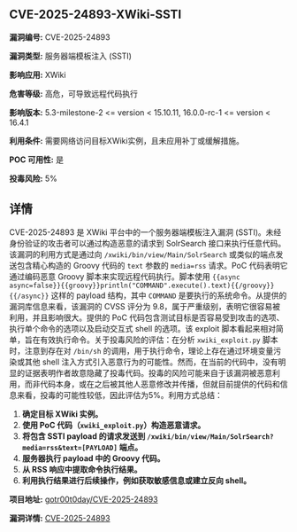 ## CVE-2025-24893-XWiki-SSTI

**漏洞编号:** CVE-2025-24893

**漏洞类型:** 服务器端模板注入 (SSTI)

**影响应用:** XWiki

**危害等级:** 高危，可导致远程代码执行

**影响版本:** 5.3-milestone-2 <= version < 15.10.11, 16.0.0-rc-1 <= version < 16.4.1

**利用条件:** 需要网络访问目标XWiki实例，且未应用补丁或缓解措施。

**POC 可用性:** 是

**投毒风险:** 5%

## 详情

CVE-2025-24893 是 XWiki 平台中的一个服务器端模板注入漏洞 (SSTI)。未经身份验证的攻击者可以通过构造恶意的请求到 SolrSearch 接口来执行任意代码。该漏洞的利用方式是通过向 `/xwiki/bin/view/Main/SolrSearch` 或类似的端点发送包含精心构造的 Groovy 代码的 `text` 参数的 `media=rss` 请求。PoC 代码表明它通过编码恶意 Groovy 脚本来实现远程代码执行。脚本使用 `{{async async=false}}{{groovy}}println("COMMAND".execute().text){{/groovy}}{{/async}}` 这样的 payload 结构，其中 `COMMAND` 是要执行的系统命令。从提供的漏洞库信息来看，该漏洞的 CVSS 评分为 9.8，属于严重级别，表明它很容易被利用，并且影响很大。提供的 PoC 代码包含测试目标是否容易受到攻击的选项、执行单个命令的选项以及启动交互式 shell 的选项。该 exploit 脚本看起来相对简单，旨在有效执行命令。关于投毒风险的评估：在分析 `xwiki_exploit.py` 脚本时，注意到存在对 `/bin/sh` 的调用，用于执行命令，理论上存在通过环境变量污染或其他 shell 注入方式引入恶意行为的可能性。然而，在当前的代码中，没有明显的证据表明作者故意隐藏了投毒代码。投毒的风险可能来自于该漏洞被恶意利用，而非代码本身，或在之后被其他人恶意修改并传播，但就目前提供的代码和信息来看，投毒的可能性较低，因此评估为5%。利用方式总结：

1.  **确定目标 XWiki 实例。**
2.  **使用 PoC 代码（`xwiki_exploit.py`）构造恶意请求。**
3.  **将包含 SSTI payload 的请求发送到 `/xwiki/bin/view/Main/SolrSearch?media=rss&text=[PAYLOAD]` 端点。**
4.  **服务器执行 payload 中的 Groovy 代码。**
5.  **从 RSS 响应中提取命令执行结果。**
6.  **利用执行结果进行后续操作，例如获取敏感信息或建立反向 shell。**

**项目地址:** [gotr00t0day/CVE-2025-24893](https://github.com/gotr00t0day/CVE-2025-24893)

**漏洞详情:** [CVE-2025-24893](https://nvd.nist.gov/vuln/detail/CVE-2025-24893)